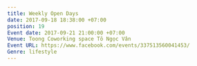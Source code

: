 ```yaml
---
title: Weekly Open Days
date: 2017-09-18 18:38:00 +07:00
position: 19
Event date: 2017-09-21 21:00:00 +07:00
Venue: Toong Coworking space Tô Ngọc Vân
Event URL: https://www.facebook.com/events/337513560041453/
Genre: lifestyle
---
```


